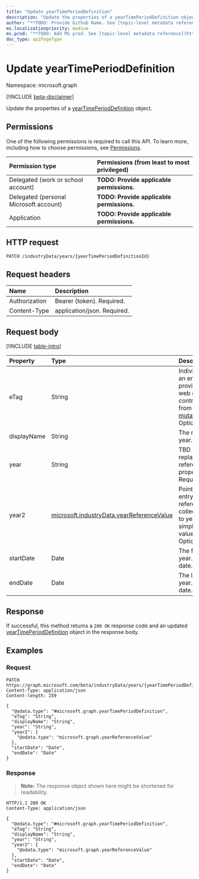 ```yaml
---
title: "Update yearTimePeriodDefinition"
description: "Update the properties of a yearTimePeriodDefinition object."
author: "**TODO: Provide Github Name. See [topic-level metadata reference](https://msgo.azurewebsites.net/add/document/guidelines/metadata.html#topic-level-metadata)**"
ms.localizationpriority: medium
ms.prod: "**TODO: Add MS prod. See [topic-level metadata reference](https://msgo.azurewebsites.net/add/document/guidelines/metadata.html#topic-level-metadata)**"
doc_type: apiPageType
---
```


# Update yearTimePeriodDefinition
Namespace: microsoft.graph

[!INCLUDE [beta-disclaimer](../../includes/beta-disclaimer.md)]

Update the properties of a [yearTimePeriodDefinition](../resources/yeartimeperioddefinition.md) object.

## Permissions
One of the following permissions is required to call this API. To learn more, including how to choose permissions, see [Permissions](/graph/permissions-reference).

|Permission type|Permissions (from least to most privileged)|
|:---|:---|
|Delegated (work or school account)|**TODO: Provide applicable permissions.**|
|Delegated (personal Microsoft account)|**TODO: Provide applicable permissions.**|
|Application|**TODO: Provide applicable permissions.**|

## HTTP request

<!-- {
  "blockType": "ignored"
}
-->
``` http
PATCH /industryData/years/{yearTimePeriodDefinitionId}
```

## Request headers
|Name|Description|
|:---|:---|
|Authorization|Bearer {token}. Required.|
|Content-Type|application/json. Required.|

## Request body
[!INCLUDE [table-intro](../../includes/update-property-table-intro.md)]


|Property|Type|Description|
|:---|:---|:---|
|eTag|String|Individual eTag for an entity to provide standard web concurrency control. Inherited from [mutableEntity](../resources/mutableentity.md). Optional.|
|displayName|String|The name of the year. Required.|
|year|String|TBD - will be replaced with a reference nav property. Required.|
|year2|[microsoft.industryData.yearReferenceValue](../resources/yearreferencevalue.md)|Pointer to a year entry in the referenceDefinition collection.  Rename to year once the simple text year value is removed. Optional.|
|startDate|Date|The first day of the year. ISO 8601 date. Required.|
|endDate|Date|The last day of the year. ISO 8601 date. Required.|



## Response

If successful, this method returns a `200 OK` response code and an updated [yearTimePeriodDefinition](../resources/yeartimeperioddefinition.md) object in the response body.

## Examples

### Request
<!-- {
  "blockType": "request",
  "name": "update_yeartimeperioddefinition"
}
-->
``` http
PATCH https://graph.microsoft.com/beta/industryData/years/{yearTimePeriodDefinitionId}
Content-Type: application/json
Content-length: 259

{
  "@odata.type": "#microsoft.graph.yearTimePeriodDefinition",
  "eTag": "String",
  "displayName": "String",
  "year": "String",
  "year2": {
    "@odata.type": "microsoft.graph.yearReferenceValue"
  },
  "startDate": "Date",
  "endDate": "Date"
}
```


### Response
>**Note:** The response object shown here might be shortened for readability.
<!-- {
  "blockType": "response",
  "truncated": true
}
-->
``` http
HTTP/1.1 200 OK
Content-Type: application/json

{
  "@odata.type": "#microsoft.graph.yearTimePeriodDefinition",
  "eTag": "String",
  "displayName": "String",
  "year": "String",
  "year2": {
    "@odata.type": "microsoft.graph.yearReferenceValue"
  },
  "startDate": "Date",
  "endDate": "Date"
}
```

